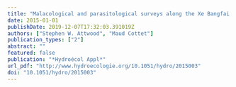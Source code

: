 ```yaml
---
title: "Malacological and parasitological surveys along the Xe Bangfai and its tributaries in Khammouane Province, Lao PDR"
date: 2015-01-01
publishDate: 2019-12-07T17:32:03.391019Z
authors: ["Stephen W. Attwood", "Maud Cottet"]
publication_types: ["2"]
abstract: ""
featured: false
publication: "*Hydroécol Appl*"
url_pdf: "http://www.hydroecologie.org/10.1051/hydro/2015003"
doi: "10.1051/hydro/2015003"
---
```


